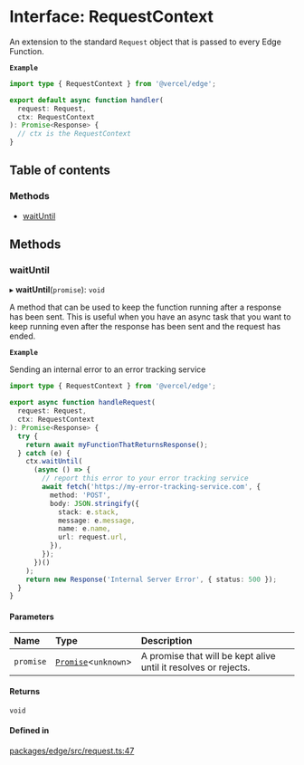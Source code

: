 # Interface: RequestContext

An extension to the standard `Request` object that is passed to every Edge Function.

**`Example`**

```ts
import type { RequestContext } from '@vercel/edge';

export default async function handler(
  request: Request,
  ctx: RequestContext
): Promise<Response> {
  // ctx is the RequestContext
}
```

## Table of contents

### Methods

- [waitUntil](RequestContext.md#waituntil)

## Methods

### waitUntil

▸ **waitUntil**(`promise`): `void`

A method that can be used to keep the function running after a response has been sent.
This is useful when you have an async task that you want to keep running even after the
response has been sent and the request has ended.

**`Example`**

<caption>Sending an internal error to an error tracking service</caption>

```ts
import type { RequestContext } from '@vercel/edge';

export async function handleRequest(
  request: Request,
  ctx: RequestContext
): Promise<Response> {
  try {
    return await myFunctionThatReturnsResponse();
  } catch (e) {
    ctx.waitUntil(
      (async () => {
        // report this error to your error tracking service
        await fetch('https://my-error-tracking-service.com', {
          method: 'POST',
          body: JSON.stringify({
            stack: e.stack,
            message: e.message,
            name: e.name,
            url: request.url,
          }),
        });
      })()
    );
    return new Response('Internal Server Error', { status: 500 });
  }
}
```

#### Parameters

| Name      | Type                                                                                                              | Description                                                     |
| :-------- | :---------------------------------------------------------------------------------------------------------------- | :-------------------------------------------------------------- |
| `promise` | [`Promise`](https://developer.mozilla.org/en-US/docs/Web/JavaScript/Reference/Global_Objects/Promise)<`unknown`\> | A promise that will be kept alive until it resolves or rejects. |

#### Returns

`void`

#### Defined in

[packages/edge/src/request.ts:47](https://github.com/khulnasoft-lab/DevShip/blob/main/packages/edge/src/request.ts#L47)
